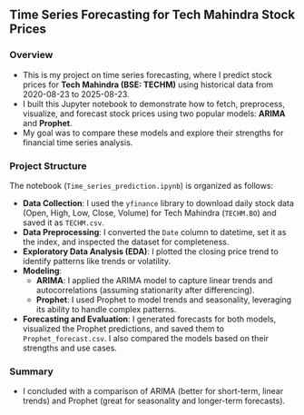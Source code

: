 ## Time Series Forecasting for Tech Mahindra Stock Prices

### Overview
- This is my project on time series forecasting, where I predict stock prices for **Tech Mahindra (BSE: TECHM)** using historical data from 2020-08-23 to 2025-08-23. 
- I built this Jupyter notebook to demonstrate how to fetch, preprocess, visualize, and forecast stock prices using two popular models: **ARIMA** and **Prophet**. 
- My goal was to compare these models and explore their strengths for financial time series analysis.

### Project Structure
The notebook (`Time_series_prediction.ipynb`) is organized as follows:
- **Data Collection**: I used the `yfinance` library to download daily stock data (Open, High, Low, Close, Volume) for Tech Mahindra (`TECHM.BO`) and saved it as `TECHM.csv`.
- **Data Preprocessing**: I converted the `Date` column to datetime, set it as the index, and inspected the dataset for completeness.
- **Exploratory Data Analysis (EDA)**: I plotted the closing price trend to identify patterns like trends or volatility.
- **Modeling**:
  - **ARIMA**: I applied the ARIMA model to capture linear trends and autocorrelations (assuming stationarity after differencing).
  - **Prophet**: I used Prophet to model trends and seasonality, leveraging its ability to handle complex patterns.
- **Forecasting and Evaluation**: I generated forecasts for both models, visualized the Prophet predictions, and saved them to `Prophet_forecast.csv`. I also compared the models based on their strengths and use cases.

### Summary 
- I concluded with a comparison of ARIMA (better for short-term, linear trends) and Prophet (great for seasonality and longer-term forecasts).